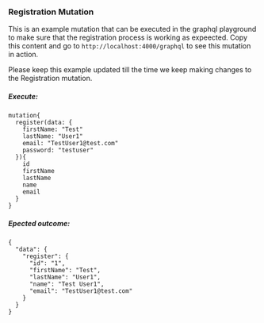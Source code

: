 ### Registration Mutation

This is an example mutation that can be executed in the graphql playground to make sure that the registration process is working as expeected. Copy this content and go to `http://localhost:4000/graphql` to see this mutation in action.

Please keep this example updated till the time we keep making changes to the Registration mutation.

##### Execute:

```
mutation{
  register(data: {
    firstName: "Test"
    lastName: "User1"
    email: "TestUser1@test.com"
    password: "testuser"
  }){
    id
    firstName
    lastName
    name
    email
  }
}
```

##### Epected outcome:

```
{
  "data": {
    "register": {
      "id": "1",
      "firstName": "Test",
      "lastName": "User1",
      "name": "Test User1",
      "email": "TestUser1@test.com"
    }
  }
}
```

